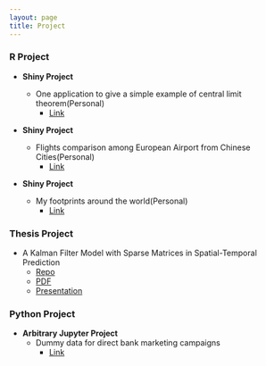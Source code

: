 ```yaml
---
layout: page
title: Project
---
```


### R Project
- **Shiny Project** 
  -  One application to give a simple example of central limit theorem(Personal)
     -  [Link](https://sangaj.shinyapps.io/clt_proof_in_histogram/)

- **Shiny Project** 
  -  Flights comparison among European Airport from Chinese Cities(Personal)
     -  [Link](https://sangaj.shinyapps.io/airlines/)


- **Shiny Project** 
  -  My footprints around the world(Personal)
     -  [Link](https://sangaj.shinyapps.io/Mytrips/)
  
### Thesis Project
- A Kalman Filter Model with Sparse Matrices in Spatial-Temporal Prediction 
  - [Repo](https://github.com/sangaj/Thesis)
  - [PDF](https://github.com/sangaj/Thesis/blob/master/Thesis.pdf)
  - [Presentation](https://sangaj.shinyapps.io/thesisp/)


### Python Project
- **Arbitrary Jupyter Project** 
  -  Dummy data for direct bank marketing campaigns
     -  [Link](https://github.com/sangaj/Py_Random_Project1/blob/master/Notebook.ipynb)

